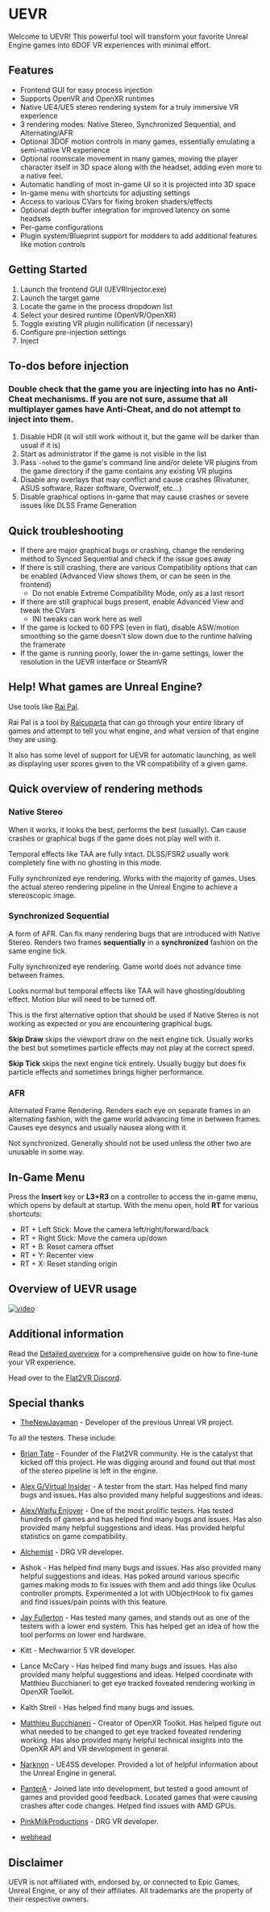 # UEVR

Welcome to UEVR! This powerful tool will transform your favorite Unreal Engine games into 6DOF VR experiences with minimal effort.

## Features

- Frontend GUI for easy process injection
- Supports OpenVR and OpenXR runtimes
- Native UE4/UE5 stereo rendering system for a truly immersive VR experience
- 3 rendering modes: Native Stereo, Synchronized Sequential, and Alternating/AFR
- Optional 3DOF motion controls in many games, essentially emulating a semi-native VR experience
- Optional roomscale movement in many games, moving the player character itself in 3D space along with the headset, adding even more to a native feel.
- Automatic handling of most in-game UI so it is projected into 3D space
- In-game menu with shortcuts for adjusting settings
- Access to various CVars for fixing broken shaders/effects
- Optional depth buffer integration for improved latency on some headsets
- Per-game configurations
- Plugin system/Blueprint support for modders to add additional features like motion controls

## Getting Started

1. Launch the frontend GUI (UEVRInjector.exe)
2. Launch the target game
3. Locate the game in the process dropdown list
4. Select your desired runtime (OpenVR/OpenXR)
5. Toggle existing VR plugin nullification (if necessary)
6. Configure pre-injection settings
7. Inject

## To-dos before injection

### Double check that the game you are injecting into has no Anti-Cheat mechanisms. If you are not sure, assume that all multiplayer games have Anti-Cheat, and do not attempt to inject into them.

1. Disable HDR (it will still work without it, but the game will be darker than usual if it is)
2. Start as administrator if the game is not visible in the list
3. Pass `-nohmd` to the game's command line and/or delete VR plugins from the game directory if the game contains any existing VR plugins
4. Disable any overlays that may conflict and cause crashes (Rivatuner, ASUS software, Razer software, Overwolf, etc...)
5. Disable graphical options in-game that may cause crashes or severe issues like DLSS Frame Generation

## Quick troubleshooting

* If there are major graphical bugs or crashing, change the rendering method to Synced Sequential and check if the issue goes away
* If there is still crashing, there are various Compatibility options that can be enabled (Advanced View shows them, or can be seen in the frontend)
  * Do not enable Extreme Compatibility Mode, only as a last resort
* If there are still graphical bugs present, enable Advanced View and tweak the CVars
  * INI tweaks can work here as well
* If the game is locked to 60 FPS (even in flat), disable ASW/motion smoothing so the game doesn't slow down due to the runtime halving the framerate
* If the game is running poorly, lower the in-game settings, lower the resolution in the UEVR interface or SteamVR

## Help! What games are Unreal Engine?

Use tools like [Rai Pal](https://github.com/Raicuparta/rai-pal/). 

Rai Pal is a tool by [Raicuparta](https://github.com/Raicuparta) that can go through your entire library of games and attempt to tell you what engine, and what version of that engine they are using. 

It also has some level of support for UEVR for automatic launching, as well as displaying user scores given to the VR compatibility of a given game.

## Quick overview of rendering methods

### Native Stereo

When it works, it looks the best, performs the best (usually). Can cause crashes or graphical bugs if the game does not play well with it.

Temporal effects like TAA are fully intact. DLSS/FSR2 usually work completely fine with no ghosting in this mode.

Fully synchronized eye rendering. Works with the majority of games. Uses the actual stereo rendering pipeline in the Unreal Engine to achieve a stereoscopic image.

### Synchronized Sequential

A form of AFR. Can fix many rendering bugs that are introduced with Native Stereo. Renders two frames **sequentially** in a **synchronized** fashion on the same engine tick.

Fully synchronized eye rendering. Game world does not advance time between frames.

Looks normal but temporal effects like TAA will have ghosting/doubling effect. Motion blur will need to be turned off.

This is the first alternative option that should be used if Native Stereo is not working as expected or you are encountering graphical bugs.

**Skip Draw** skips the viewport draw on the next engine tick. Usually works the best but sometimes particle effects may not play at the correct speed.

**Skip Tick** skips the next engine tick entirely. Usually buggy but does fix particle effects and sometimes brings higher performance.

### AFR

Alternated Frame Rendering. Renders each eye on separate frames in an alternating fashion, with the game world advancing time in between frames. Causes eye desyncs and usually nausea along with it.

Not synchronized. Generally should not be used unless the other two are unusable in some way.

## In-Game Menu

Press the **Insert** key or **L3+R3** on a controller to access the in-game menu, which opens by default at startup. With the menu open, hold **RT** for various shortcuts:

- RT + Left Stick: Move the camera left/right/forward/back
- RT + Right Stick: Move the camera up/down
- RT + B: Reset camera offset
- RT + Y: Recenter view
- RT + X: Reset standing origin

## Overview of UEVR usage

[![video](https://i.ytimg.com/vi/G8HHjTjbQFE/hqdefault.jpg)](https://www.youtube.com/watch?v=CW60zLLo2fw&list=PLyE0aREJRIBLMQREfAFXKSQydoI-h4Vfh)

## Additional information

Read the [Detailed overview](usage/overview.md) for a comprehensive guide on how to fine-tune your VR experience.

Head over to the [Flat2VR Discord](http://flat2vr.com).

## Special thanks

* [TheNewJavaman](https://github.com/TheNewJavaman) - Developer of the previous Unreal VR project.

To all the testers. These include:

* [Brian Tate](https://twitter.com/Flat2VR) - Founder of the Flat2VR community. He is the catalyst that kicked off this project. He was digging around and found out that most of the stereo pipeline is left in the engine.

* [Alex G/Virtual Insider](https://www.youtube.com/c/VirtualInsider) - A tester from the start. Has helped find many bugs and issues. Has also provided many helpful suggestions and ideas.

* [Alex/Waifu Enjoyer](https://www.youtube.com/@waifu_enjoyer) - One of the most prolific testers. Has tested hundreds of games and has helped find many bugs and issues. Has also provided many helpful suggestions and ideas. Has provided helpful statistics on game compatibility.

* [Alchemist](https://github.com/NicolasAubinet/) - DRG VR developer.

* Ashok - Has helped find many bugs and issues. Has also provided many helpful suggestions and ideas. Has poked around various specific games making mods to fix issues with them and add things like Oculus controller prompts. Experimented a lot with UObjectHook to fix games and find issues/pain points with this feature.

* [Jay Fullerton](https://www.youtube.com/@jayfullerton6981) - Has tested many games, and stands out as one of the testers with a lower end system. This has helped get an idea of how the tool performs on lower end hardware.

* Kitt - Mechwarrior 5 VR developer.

* Lance McCary - Has helped find many bugs and issues. Has also provided many helpful suggestions and ideas. Helped coordinate with Matthieu Bucchianeri to get eye tracked foveated rendering working in OpenXR Toolkit.

* Kalth Streil - Has helped find many bugs and issues.

* [Matthieu Bucchianeri](https://github.com/mbucchia) - Creator of OpenXR Toolkit. Has helped figure out what needed to be changed to get eye tracked foveated rendering working. Has also provided many helpful technical insights into the OpenXR API and VR development in general.

* [Narknon](https://github.com/narknon) - UE4SS developer. Provided a lot of helpful information about the Unreal Engine in general.

* [PanterA](https://www.youtube.com/@PanterACFH) - Joined late into development, but tested a good amount of games and provided good feedback. Located games that were causing crashes after code changes. Helped find issues with AMD GPUs.

* [PinkMilkProductions](https://github.com/PinkMilkProductions) - DRG VR developer.

* [webhead](https://www.reddit.com/user/webheadVR)

## Disclaimer

UEVR is not affiliated with, endorsed by, or connected to Epic Games, Unreal Engine, or any of their affiliates. All trademarks are the property of their respective owners.
